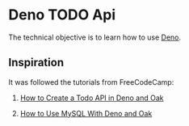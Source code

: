 # Deno TODO Api

The technical objective is to learn how to use [Deno](https://deno.land/).

## Inspiration

It was followed the tutorials from FreeCodeCamp:

1. [How to Create a Todo API in Deno and Oak](https://www.freecodecamp.org/news/create-a-todo-api-in-deno-written-by-a-guy-coming-from-node/)

2. [How to Use MySQL With Deno and Oak](https://www-freecodecamp-org.cdn.ampproject.org/c/s/www.freecodecamp.org/news/how-to-use-mysql-in-deno-oak/amp/)
